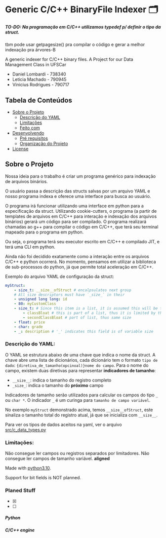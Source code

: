 # Generic C/C++ BinaryFile Indexer 🗂

##### _TO-DO_: Na programação em C/C++ utilizamos typedef p/ definir o tipo da struct.

tbm pode usar getpagesize() pra compilar o código e gerar a melhor indexação pra árvores-B

A generic indexer for C/C++ binary files. A Project for our Data Management Class in UFSCar

-   Daniel Lombardi - 738340
-   Leticia Machado - 790945
-   Vinicius Rodrigues - 790717

## Tabela de Conteúdos

-   [Sobre o Projeto](#sobre-o-projeto)
    -   [Descrição do YAML](#descricao-do-yaml)
    -   [Limitações](#limitacoes)
    -   [Feito com](#feito-com)
-   [Desenvolvendo](#desenvolvendo)
    -   [Pré requisitos](#pré-requisitos)
    -   [Organização do Projeto](#organização-do-projeto)
        <!-- -   [Variáveis de Ambiente](#variáveis-de-ambiente)
        -   [Chaves de Acesso](#chaves-de-acesso)
        -   [Logs](#logs)
        -   [Comandos](#comandos) -->
-   [License](#license)

## Sobre o Projeto

Nossa ideia para o trabalho é criar um programa genérico para indexação de arquivos binários.

O usuário passa a descrição das structs salvas por um arquivo YAML e nosso programa indexa e oferece uma interface para busca ao usuário.

O programa irá funcionar utilizando uma interface em python para a especificação da struct. Utilizando cookie-cutters, o programa (a partir de templates de arquivos em C/C++ para interação e indexação dos arquivos binários) gerará um código para ser compilado. O programa realizará chamadas ao g++ para compilar o código em C/C++, que terá seu terminal mapeado para o programa em python.

Ou seja, o programa terá seu executor escrito em C/C++ e compilado JIT, e terá uma CLI em python.

Ainda não foi decidido exatamente como a interação entre os arquivos C/C++ e python ocorrerá. No momento, pensamos em utilizar a biblioteca de sub-processos do python, já que permite total aceleração em C/C++.

Exemplo do arquivo YAML de configuração da struct:

```yaml
myStruct:
    - size_t: __size__ofStruct # encalpsulates next group
    # All size descriptors must have `_size_` in their
    - unsigned long long: id
    - 80: myCustomClass
    - size_t: # Since this item is a list, it is assumed this will be the size descriptor for EACH ITEM in the list
        - classBloat # this is part of a list, thus it is limited by the 'size_t' directive that came before it
        - secondClassBloat # part of list, thus same size
    - float: price
    - char: grade
    - _: description # '_' indicates this field is of variable size
```

### Descrição do YAML:

O YAML se estrutura abaixo de uma chave que indica o nome da struct. A chave abre uma lista de dicionários, cada dicionário tem o formato `tipo de dado`: `{diretiva_de_tamanho(opcinoal)}nome do campo`. Para o nome do campo, existem duas diretivas para representar **indicadores de tamanho**:

-   `__size__`: indica o tamanho do registro completo
-   `_size_`: indica o tamanho do **próximo** campo

Indicadores de tamanho serão utilizados para calcular os campos do tipo `_` ou `char *`. O indicador `_` é um curinga para `tamanho de campo variável`.

No exemplo `myStruct` demonstrado acima, temos `__size__ofStruct`, este sinaliza o tamanho total do registro atual, já que se inicializa com `__size__`.

Para ver os tipos de dados aceitos na yaml, ver o arquivo [src/c_data_types.py](src/c_data_types.py)

### Limitações:

Não consegue ler campos ou registros separados por limitadores.
Não consegue ler campos de tamanho variável.
__aligned__

Made with [python3.10](https://www.python.org/downloads/release/python-3100/).

Support for bit fields is NOT planned.


### Planed Stuff

- [x]
- [ ]

##### Python


##### C/C++ engine
